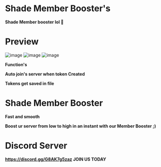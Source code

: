  # Shade Member Booster's
 
 **Shade Member booster lol 🫡**

# Preview

![image](https://user-images.githubusercontent.com/123413634/217324457-c47e2726-93a1-4935-8bf1-1bd84a0bcfff.png)
![image](https://user-images.githubusercontent.com/123413634/217324473-87458257-d1da-4ed4-9b4b-ff23bc2d2481.png)
![image](https://user-images.githubusercontent.com/123413634/217075414-6c69f07f-ae2e-4108-9f6d-c7d6f409b7db.png)

**Function's**

**Auto join's server when token Created**

**Tokens get saved in file**

# Shade Member Booster


**Fast and smooth**

**Boost ur server from low to high in an instant with our Member Booster ;)**

# Discord Server

**https://discord.gg/G8AK7g5zaz JOIN US TODAY**
